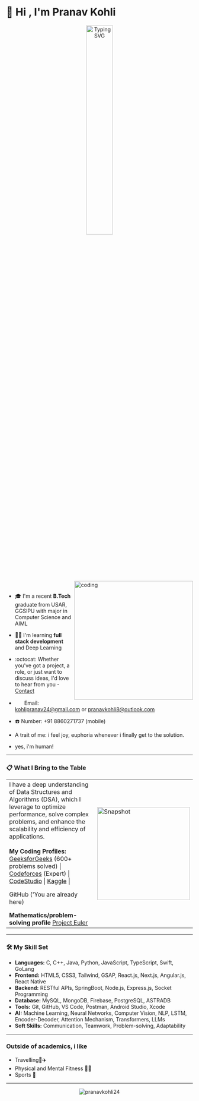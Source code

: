 <!-- GitHub Profile README -->
<h1> 👋 Hi , I'm Pranav Kohli</h1>
<p align="center">
  <img src="https://readme-typing-svg.demolab.com?font=Fira+Code&duration=3000&pause=1000&center=true&vCenter=true&width=435&lines=Full+Stack+Developer;Grinding+DSA"     alt="Typing SVG" width="38%"/>
</p>



<img align="right" alt="coding" width="320"  src="https://github.com/PranavKohli24/PranavKohli24/blob/main/demovideo.gif">

<p align="left"> ‎ </p>

- 🎓  I'm a recent **B.Tech** graduate from USAR, GGSIPU with major in Computer Science and AIML
 
- ✍🏻 I'm learning **full stack development** and Deep Learning
- :octocat: Whether you've got a project, a role, or just want to discuss ideas, I'd love to hear from you -[Contact](https://www.linkedin.com/in/pranav-kohli-987aa5226/)
 
- <img src="https://img.icons8.com/ios/30/B6BCC2/new-post.png" width="21" height="16"/>   Email: kohlipranav24@gmail.com or pranavkohli8@outlook.com


- ☎️ Number: +91 8860271737 (mobile)
- A trait of me: i feel joy, euphoria whenever i finally get to the solution.
- yes, i'm human!

   

---

###  📋 What I Bring to the Table

<table>
  <tr>
    <td width="70%">
      I have a deep understanding of Data Structures and Algorithms (DSA), which I leverage to optimize performance, solve complex problems, and enhance the scalability and efficiency of applications.
      <br /><br />
      <strong>My Coding Profiles:</strong><br />
      <a href="https://www.geeksforgeeks.org/user/pranavkohli/" target="_blank">GeeksforGeeks</a> (600+ problems solved) | 
      <a href="https://codeforces.com/profile/pranavkohli_" target="_blank">Codeforces</a> (Expert) | 
      <a href="https://codestudio-infra.codingninjas.com/studio/profile/97a7e3e3-49ff-49a8-b6a6-bb7b2c9aa795" target="_blank">CodeStudio</a> | 
      <a href="https://www.kaggle.com/pranavkohli2410" target="_blank">Kaggle</a> |
      <p> GitHub ('You are already here)</p>
      <strong>Mathematics/problem-solving profile</strong>
      <a href="https://projecteuler.net/profile/pranavkohli.png">Project Euler</a>
    </td>
    <td width="20%">
      <img src="https://github.com/pranavkohli08/assets/raw/main/Screenshot%202025-09-01%20203251.png" alt="Snapshot" width="250" height="250" />
    </td>
  </tr>
</table>


---

### 🛠️ My Skill Set

- **Languages:** C, C++, Java, Python, JavaScript, TypeScript, Swift, GoLang  
- **Frontend:** HTML5, CSS3, Tailwind, GSAP, React.js, Next.js, Angular.js, React Native  
- **Backend:** RESTful APIs, SpringBoot, Node.js, Express.js, Socket Programming 
- **Database:** MySQL, MongoDB, Firebase, PostgreSQL, ASTRADB  
- **Tools:** Git, GitHub, VS Code, Postman, Android Studio, Xcode  
- **AI:** Machine Learning, Neural Networks, Computer Vision, NLP, LSTM, Encoder-Decoder, Attention Mechanism, Transformers, LLMs
- **Soft Skills:** Communication, Teamwork, Problem-solving, Adaptability


---

### Outside of academics, i like

- Travelling🚅✈️
- Physical and Mental Fitness 💪🏼
- Sports 🏏

---

<p align="center">
 <img src="https://komarev.com/ghpvc/?username=PranavKohli24&color=87CEEB&style=flat" alt="pranavkohli24" />

</p>

